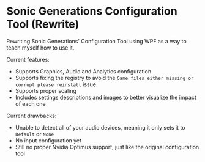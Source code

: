 # Sonic Generations Configuration Tool (Rewrite)

Rewriting Sonic Generations' Configuration Tool using WPF as a way to teach myself how to use it.

Current features:

- Supports Graphics, Audio and Analytics configuration
- Supports fixing the registry to avoid the `Game files either missing or corrupt please reinstall` issue
- Supports proper scaling
- Includes settings descriptions and images to better visualize the impact of each one

Current drawbacks:
- Unable to detect all of your audio devices, meaning it only sets it to `Default` or `None`
- No input configuration yet
- Still no proper Nvidia Optimus support, just like the original configuration tool
